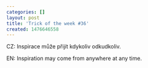 ```yaml
---
categories: []
layout: post
title: 'Trick of the week #36'
created: 1476646558
---
```

<p>CZ: Inspirace může přijít kdykoliv odkudkoliv.<br />
EN: Inspiration may come from anywhere at any time.</p>
<div class="youtube-player" data-id="DPJWEp4rLrc"></div>

<p></p>
